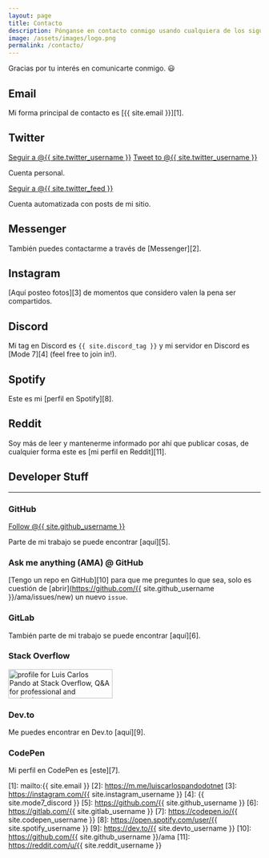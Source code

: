 ```yaml
---
layout: page
title: Contacto
description: Pónganse en contacto conmigo usando cualquiera de los siguientes métodos.
image: /assets/images/logo.png
permalink: /contacto/
---
```


<p class="text-center">Gracias por tu interés en comunicarte conmigo. 😃</p>

## <i class="fas fa-envelope"></i> Email

Mi forma principal de contacto es [{{ site.email }}][1].

## <i class="fab fa-twitter"></i> Twitter

<div class="twitter-btns">
<a href="https://twitter.com/{{ site.twitter_username }}" class="twitter-follow-button" data-show-count="false" data-lang="es">Seguir a @{{ site.twitter_username }}</a>
<a href="https://twitter.com/intent/tweet?screen_name={{ site.twitter_username }}" class="twitter-mention-button" data-lang="es" data-related="{{ site.twitter_username }},{{ site.twitter_feed }}">Tweet to @{{ site.twitter_username }}</a>
</div>

Cuenta personal.

<div class="twitter-btns">
<a href="https://twitter.com/{{ site.twitter_feed }}" class="twitter-follow-button" data-show-count="false" data-lang="es">Seguir a @{{ site.twitter_feed }}</a>
</div>

Cuenta automatizada con posts de mi sitio.

## <i class="fab fa-facebook-messenger"></i> Messenger
También puedes contactarme a través de [Messenger][2].

## <i class="fab fa-instagram"></i> Instagram
[Aquí posteo fotos][3] de momentos que considero valen la pena ser compartidos.

## <i class="fab fa-discord"></i> Discord
Mi tag en Discord es <code>{{ site.discord_tag }}</code> y mi servidor en Discord es [Mode 7][4] (feel free to join in!).

## <i class="fab fa-spotify"></i> Spotify
Este es mi [perfil en Spotify][8].

## <i class="fab fa-reddit"></i> Reddit
Soy más de leer y mantenerme informado por ahí que publicar cosas, de cualquier forma este es [mi perfil en Reddit][11].

## <i class="fas fa-code"></i> Developer Stuff

---

### <i class="fab fa-github"></i> GitHub
<a class="github-button" href="https://github.com/{{ site.github_username }}" aria-label="Follow @{{ site.github_username }} on GitHub">Follow @{{ site.github_username }}</a>

Parte de mi trabajo se puede encontrar [aquí][5].

### <i class="fas fa-code-branch"></i> Ask me anything (AMA) @ GitHub
[Tengo un repo en GitHub][10] para que me preguntes lo que sea, solo es cuestión de [abrir](https://github.com/{{ site.github_username }}/ama/issues/new) un nuevo `issue`.

### <i class="fab fa-gitlab"></i> GitLab
También parte de mi trabajo se puede encontrar [aquí][6].

### <i class="fab fa-stack-overflow"></i> Stack Overflow
<a href="https://stackoverflow.com/users/2197860/luis-carlos-pando">
    <img src="https://stackoverflow.com/users/flair/2197860.png?theme=dark" width="208" height="58" alt="profile for Luis Carlos Pando at Stack Overflow, Q&amp;A for professional and enthusiast programmers" title="profile for Luis Carlos Pando at Stack Overflow, Q&amp;A for professional and enthusiast programmers">
</a>

### <i class="fab fa-dev"></i> Dev.to
Me puedes encontrar en Dev.to [aquí][9].

### <i class="fab fa-codepen"></i> CodePen
Mi perfil en CodePen es [este][7].


[1]: mailto:{{ site.email }}
[2]: https://m.me/luiscarlospandodotnet
[3]: https://instagram.com/{{ site.instagram_username }}
[4]: {{ site.mode7_discord }}
[5]: https://github.com/{{ site.github_username }}
[6]: https://gitlab.com/{{ site.gitlab_username }}
[7]: https://codepen.io/{{ site.codepen_username }}
[8]: https://open.spotify.com/user/{{ site.spotify_username }}
[9]: https://dev.to/{{ site.devto_username }}
[10]: https://github.com/{{ site.github_username }}/ama
[11]: https://reddit.com/u/{{ site.reddit_username }}